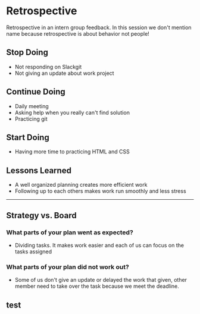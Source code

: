# Retrospective

Retrospective in an intern group feedback. In this session we don't mention name
because retrospective is about behavior not people! </br>

## Stop Doing

- Not responding on Slackgit
- Not giving an update about work project </br>

## Continue Doing

- Daily meeting
- Asking help when you really can't find solution
- Practicing git </br>

## Start Doing

- Having more time to practicing HTML and CSS </br>

## Lessons Learned

- A well organized planning creates more efficient work
- Following up to each others makes work run smoothly and less stress </br>

---

## Strategy vs. Board

### What parts of your plan went as expected?

- Dividing tasks. It makes work easier and each of us can focus on the tasks
  assigned </br>

### What parts of your plan did not work out?

- Some of us don't give an update or delayed the work that given, other member
  need to take over the task because we meet the deadline.

## test
